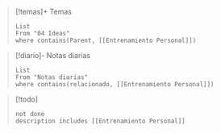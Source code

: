 
>[!temas]+ Temas
>```dataview 
>List 
>From "04 Ideas" 
>where contains(Parent, [[Entrenamiento Personal]])
>```

>[!diario]- Notas diarias
>```dataview 
>List 
>From "Notas diarias" 
>where contains(relacionado, [[Entrenamiento Personal]])
>```

>[!todo]
>```tasks 
>not done
>description includes [[Entrenamiento Personal]]
>```






